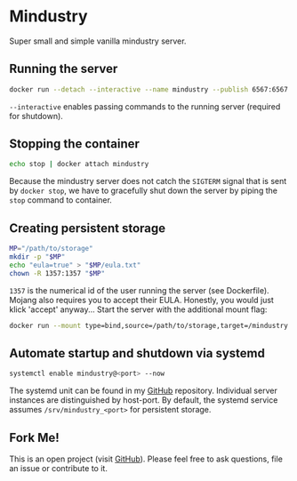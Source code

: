 # Mindustry
Super small and simple vanilla mindustry server.

## Running the server
```bash
docker run --detach --interactive --name mindustry --publish 6567:6567 hetsh/mindustry
```
`--interactive` enables passing commands to the running server (required for shutdown).

## Stopping the container
```bash
echo stop | docker attach mindustry
```
Because the mindustry server does not catch the `SIGTERM` signal that is sent by `docker stop`, we have to gracefully shut down the server by piping the `stop` command to container.

## Creating persistent storage
```bash
MP="/path/to/storage"
mkdir -p "$MP"
echo "eula=true" > "$MP/eula.txt"
chown -R 1357:1357 "$MP"
```
`1357` is the numerical id of the user running the server (see Dockerfile).
Mojang also requires you to accept their EULA. Honestly, you would just klick 'accept' anyway...
Start the server with the additional mount flag:
```bash
docker run --mount type=bind,source=/path/to/storage,target=/mindustry ...
```

## Automate startup and shutdown via systemd
```bash
systemctl enable mindustry@<port> --now
```
The systemd unit can be found in my [GitHub](https://github.com/Hetsh/docker-mindustry) repository. Individual server instances are distinguished by host-port. By default, the systemd service assumes `/srv/mindustry_<port>` for persistent storage.

## Fork Me!
This is an open project (visit [GitHub](https://github.com/Hetsh/docker-mindustry)). Please feel free to ask questions, file an issue or contribute to it.